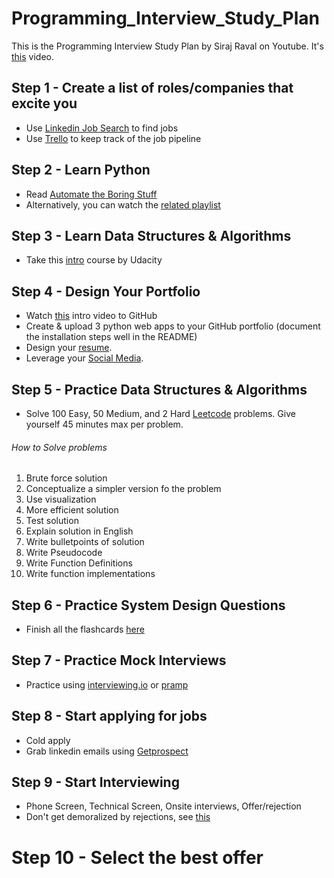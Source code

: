 # Programming_Interview_Study_Plan
This is the Programming Interview Study Plan by Siraj Raval on Youtube. It's [this](https://youtu.be/sMkMr2455mk) video.

## Step 1 - Create a list of roles/companies that excite you

- Use [Linkedin Job Search](https://linkedin.com) to find jobs
- Use [Trello](http://trello.com) to keep track of the job pipeline

## Step 2 - Learn Python

- Read [Automate the Boring Stuff](https://automatetheboringstuff.com/)
- Alternatively, you can watch the [related playlist](https://www.youtube.com/watch?v=1F_OgqRuSdI&list=PL0-84-yl1fUnRuXGFe_F7qSH1LEnn9LkW)

## Step 3 - Learn Data Structures & Algorithms

- Take this [intro](https://www.udacity.com/course/data-structures-and-algorithms-in-python--ud513) course by Udacity

## Step 4 - Design Your Portfolio

- Watch [this](https://www.youtube.com/watch?v=Loav1kbA640) intro video to GitHub
- Create & upload 3 python web apps to your GitHub portfolio (document the installation steps well in the README)
- Design your [resume](https://www.youtube.com/watch?v=nMK94JlKRb4). 
- Leverage your [Social Media](https://www.youtube.com/watch?v=PulyGf6trOk). 

## Step 5 - Practice Data Structures & Algorithms
- Solve 100 Easy, 50 Medium, and 2 Hard [Leetcode](http://leetcode.com) problems. Give yourself 45 minutes max per problem.

###### How to Solve problems
1. Brute force solution
2. Conceptualize a simpler version fo the problem
3. Use visualization
4. More efficient solution
5. Test solution
6. Explain solution in English 
7. Write bulletpoints of solution
8. Write Pseudocode
9. Write Function Definitions
10. Write function implementations

## Step 6 - Practice System Design Questions

- Finish all the flashcards [here](https://github.com/donnemartin/system-design-primer#master-slave-replication) 

## Step 7 - Practice Mock Interviews

- Practice using [interviewing.io](http://interviewing.io) or [pramp](https://www.pramp.com/) 

## Step 8 - Start applying for jobs

- Cold apply
- Grab linkedin emails using [Getprospect](http://getprospect.io)

## Step 9 - Start Interviewing
- Phone Screen, Technical Screen, Onsite interviews, Offer/rejection
- Don't get demoralized by rejections, see [this](http://rejected.us) 

# Step 10 - Select the best offer
